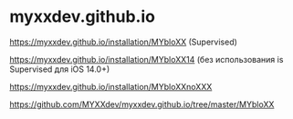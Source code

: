 # myxxdev.github.io
https://myxxdev.github.io/installation/MYbloXX (Supervised)


https://myxxdev.github.io/installation/MYbloXX14 (без использования is Supervised для iOS 14.0+)


https://myxxdev.github.io/installation/MYbloXXnoXXX


https://github.com/MYXXdev/myxxdev.github.io/tree/master/MYbloXX
